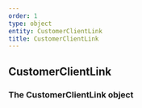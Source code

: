 ```yaml
---
order: 1
type: object
entity: CustomerClientLink 
title: CustomerClientLink 
---
```


## CustomerClientLink 
### The CustomerClientLink object

